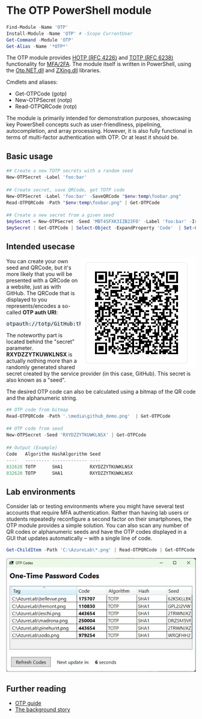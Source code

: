 # The OTP PowerShell module

```powershell
Find-Module -Name 'OTP' 
Install-Module -Name 'OTP' # -Scope CurrentUser	
Get-Command -Module 'OTP'
Get-Alias -Name '*OTP*' 
```

The OTP module provides [HOTP (RFC 4226)](https://www.ietf.org/rfc/rfc4226.txt) and [TOTP (RFC 6238)](https://www.ietf.org/rfc/rfc6328.txt)  functionality for [MFA/2FA](https://en.wikipedia.org/wiki/Multi-factor_authentication). The module itself is written in PowerShell, using the [Otp.NET.dll](https://www.nuget.org/packages/Otp.NET) and [ZXing.dll](https://github.com/micjahn/ZXing.Net/releases) libraries. 

Cmdlets and aliases: 
- Get-OTPCode (gotp)
- New-OTPSecret (notp)
- Read-OTPQRCode (rotp)

The module is primarily intended for demonstration purposes, showcasing key PowerShell concepts such as user-friendliness, pipelining, autocompletion, and array processing. However, it is also fully functional in terms of multi-factor authentication with OTP. Or at least it should be.

## Basic usage

```powershell
## Create a new TOTP secrets with a random seed
New-OTPSecret -Label 'foo:bar'  

## Create secret, save QRCode, get TOTP code
New-OTPSecret -Label 'foo:bar' -SaveQRCode "$env:temp\foobar.png"
Read-OTPQRCode -Path "$env:temp\foobar.png" | Get-OTPCode

## Create a new secret from a given seed
$mySecret = New-OTPSecret -Seed 'MBT4SFXK3IZB23FO' -Label 'foo:bar' -Issuer 'Contoso' -Tag 'Redmond'
$mySecret | Get-OTPCode | Select-Object -ExpandProperty 'Code'  | Set-Clipboard
```

## Intended usecase

<img align="right" src="media/github_demo.png">

You can create your own seed and QRCode, but it's more likely that you will be presented with a QRCode on a website, just as with GitHub. The QRCode that is displayed to you represents/encodes a so-called **OTP auth URI**:
<pre style="background-color:#edf5fa">
otpauth://totp/GitHub:thorstenbutz?secret=<b>RXYDZZYTKUWKLNSX</b>&issuer=GitHub
</pre>

<!-- 
<pre>otpauth://TYPE/LABEL?PARAMETERS</pre>
-->

The noteworthy part is located behind the "secret" parameter. **RXYDZZYTKUWKLNSX** is actually nothing more than a randomly generated shared secret created by the service provider (in this case, GitHub). This secret is also known as a "seed".

The desired OTP code can also be calculated using a bitmap of the QR code and the alphanumeric string.

```powershell
## OTP code from bitmap
Read-OTPQRCode -Path '.\media\github_demo.png'  | Get-OTPCode

## OTP code from seed
New-OTPSecret -Seed 'RXYDZZYTKUWKLNSX' | Get-OTPCode

## Output (Example)
Code   Algorithm HashAlgorithm Seed
----   --------- ------------- ----
832620 TOTP      SHA1          RXYDZZYTKUWKLNSX
832620 TOTP      SHA1          RXYDZZYTKUWKLNSX
```

## Lab environments

Consider lab or testing environments where you might have several test accounts that require MFA authentication. Rather than having lab users or students repeatedly reconfigure a second factor on their smartphones, the OTP module provides a simple solution. You can also scan any number of QR codes or alphanumeric seeds and have the OTP codes displayed in a GUI that updates automatically ‒ with a single line of code.

```powershell
Get-ChildItem -Path 'C:\AzureLab\*.png' | Read-OTPQRCode | Get-OTPCode -IncludePath -ShowUI
```
![The -ShowUI parameter](media/otp-showui.jpg)

## Further reading

- [OTP guide](OTP/0.1.1/docs/OTP-Guide.md)
- [The background story](backstory/backstory.md)
